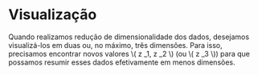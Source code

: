 # Visualização

Quando realizamos redução de dimensionalidade dos dados, desejamos visualizá-los em duas ou,
no máximo, três dimensões. Para isso, precisamos encontrar novos valores \\( z _1, z _2 \\) (ou \\( z _3 \\))
para que possamos resumir esses dados efetivamente em menos dimensões.
